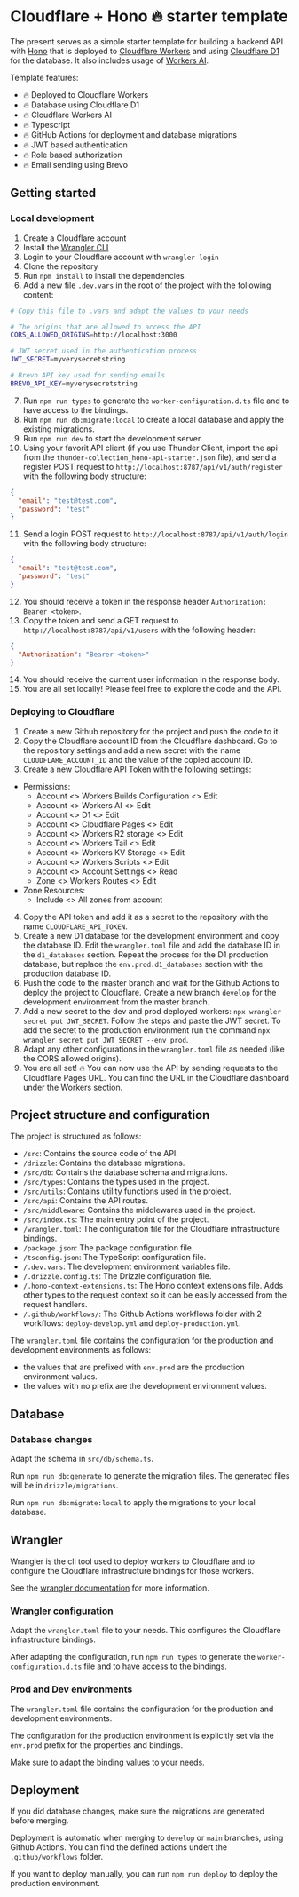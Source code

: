 # Cloudflare + Hono 🔥 starter template

The present serves as a simple starter template for building a backend API with [Hono](https://hono.dev/) that is deployed to [Cloudflare Workers](https://workers.cloudflare.com/) and using [Cloudflare D1](https://developers.cloudflare.com/d1/) for the database. It also includes usage of [Workers AI](https://developers.cloudflare.com/workers-ai/).

Template features:

- 🔥 Deployed to Cloudflare Workers
- 🔥 Database using Cloudflare D1
- 🔥 Cloudflare Workers AI
- 🔥 Typescript
- 🔥 GitHub Actions for deployment and database migrations
- 🔥 JWT based authentication
- 🔥 Role based authorization
- 🔥 Email sending using Brevo

## Getting started

### Local development

1. Create a Cloudflare account
2. Install the [Wrangler CLI](https://developers.cloudflare.com/workers/wrangler/install-and-update/)
3. Login to your Cloudflare account with `wrangler login`
4. Clone the repository
5. Run `npm install` to install the dependencies
6. Add a new file `.dev.vars` in the root of the project with the following content:

```bash
# Copy this file to .vars and adapt the values to your needs

# The origins that are allowed to access the API
CORS_ALLOWED_ORIGINS=http://localhost:3000

# JWT secret used in the authentication process
JWT_SECRET=myverysecretstring

# Brevo API key used for sending emails
BREVO_API_KEY=myverysecretstring
```

7. Run `npm run types` to generate the `worker-configuration.d.ts` file and to have access to the bindings.
8. Run `npm run db:migrate:local` to create a local database and apply the existing migrations.
9. Run `npm run dev` to start the development server.
10. Using your favorit API client (if you use Thunder Client, import the api from the `thunder-collection_hono-api-starter.json` file), and send a register POST request to `http://localhost:8787/api/v1/auth/register` with the following body structure:

```json
{
  "email": "test@test.com",
  "password": "test"
}
```

11. Send a login POST request to `http://localhost:8787/api/v1/auth/login` with the following body structure:

```json
{
  "email": "test@test.com",
  "password": "test"
}
```

12. You should receive a token in the response header `Authorization: Bearer <token>`.
13. Copy the token and send a GET request to `http://localhost:8787/api/v1/users` with the following header:

```json
{
  "Authorization": "Bearer <token>"
}
```

14. You should receive the current user information in the response body.
15. You are all set locally! Please feel free to explore the code and the API.

### Deploying to Cloudflare

1. Create a new Github repository for the project and push the code to it.
2. Copy the Cloudflare account ID from the Cloudflare dashboard. Go to the repository settings and add a new secret with the name `CLOUDFLARE_ACCOUNT_ID` and the value of the copied account ID.
3. Create a new Cloudflare API Token with the following settings:
- Permissions:
    - Account <> Workers Builds Configuration <> Edit
    - Account <> Workers AI <> Edit
    - Account <> D1 <> Edit
    - Account <> Cloudflare Pages <> Edit
    - Account <> Workers R2 storage <> Edit
    - Account <> Workers Tail <> Edit
    - Account <> Workers KV Storage <> Edit
    - Account <> Workers Scripts <> Edit
    - Account <> Account Settings <> Read
    - Zone <> Workers Routes <> Edit
- Zone Resources:
    - Include <> All zones from account

4. Copy the API token and add it as a secret to the repository with the name `CLOUDFLARE_API_TOKEN`.
5. Create a new D1 database for the development environment and copy the database ID. Edit the `wrangler.toml` file and add the database ID in the `d1_databases` section. Repeat the process for the D1 production database, but replace the `env.prod.d1_databases` section with the production database ID.
6. Push the code to the master branch and wait for the Github Actions to deploy the project to Cloudflare. Create a new branch `develop` for the development environment from the master branch.
7. Add a new secret to the dev and prod deployed workers: `npx wrangler secret put JWT_SECRET`. Follow the steps and paste the JWT secret. To add the secret to the production environment run the command `npx wrangler secret put JWT_SECRET --env prod`.
8. Adapt any other configurations in the `wrangler.toml` file as needed (like the CORS allowed origins).
9. You are all set! 🔥 You can now use the API by sending requests to the Cloudflare Pages URL. You can find the URL in the Cloudflare dashboard under the Workers section.

## Project structure and configuration

The project is structured as follows:
- `/src`: Contains the source code of the API.
- `/drizzle`: Contains the database migrations.
- `/src/db`: Contains the database schema and migrations.
- `/src/types`: Contains the types used in the project.
- `/src/utils`: Contains utility functions used in the project.
- `/src/api`: Contains the API routes.
- `/src/middleware`: Contains the middlewares used in the project.
- `/src/index.ts`: The main entry point of the project.
- `/wrangler.toml`: The configuration file for the Cloudflare infrastructure bindings.
- `/package.json`: The package configuration file.
- `/tsconfig.json`: The TypeScript configuration file.
- `/.dev.vars`: The development environment variables file.
- `/.drizzle.config.ts`: The Drizzle configuration file.
- `/.hono-context-extensions.ts`: The Hono context extensions file. Adds other types to the request context so it can be easily accessed from the request handlers.
- `/.github/workflows/`: The Github Actions workflows folder with 2 workflows: `deploy-develop.yml` and `deploy-production.yml`.

The `wrangler.toml` file contains the configuration for the production and development environments as follows:

- the values that are prefixed with `env.prod` are the production environment values.
- the values with no prefix are the development environment values.

## Database

### Database changes

Adapt the schema in `src/db/schema.ts`.

Run `npm run db:generate` to generate the migration files. The generated files will be in `drizzle/migrations`.

Run `npm run db:migrate:local` to apply the migrations to your local database.

## Wrangler

Wrangler is the cli tool used to deploy workers to Cloudflare and to configure the Cloudflare infrastructure bindings for those workers.

See the [wrangler documentation](https://developers.cloudflare.com/workers/wrangler) for more information.

### Wrangler configuration

Adapt the `wrangler.toml` file to your needs. This configures the Cloudflare infrastructure bindings.

After adapting the configuration, run `npm run types` to generate the `worker-configuration.d.ts` file and to have access to the bindings.

### Prod and Dev environments

The `wrangler.toml` file contains the configuration for the production and development environments.

The configuration for the production environment is explicitly set via the `env.prod` prefix for the properties and bindings.

Make sure to adapt the binding values to your needs.

## Deployment

If you did database changes, make sure the migrations are generated before merging.

Deployment is automatic when merging to `develop` or `main` branches, using Github Actions. 
You can find the defined actions undert the `.github/workflows` folder.

If you want to deploy manually, you can run `npm run deploy` to deploy the production environment.